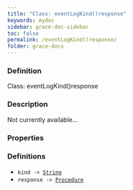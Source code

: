 ```yaml
---
title: "Class: eventLogKind()response"
keywords: mydoc
sidebar: grace-doc-sidebar
toc: false
permalink: /eventLogKind()response/
folder: grace-docs
---
```


### Definition
Class: eventLogKind()response  

### Description
Not currently available...  

### Properties
  

### Definitions
- `kind -> `[`String`](/grace-documentation/404)  
- `response -> `[`Procedure`](/grace-documentation/Procedure)  
